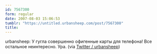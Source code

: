```yaml
---
id: 7567300
form: regular
date: 2007-08-03 15:06:53
tumblr: "https://untitled.urbansheep.com/post/7567300"
title:
---
```


<p>urbansheep: У гугла совершенно офигенные карты для телефона! Все остальное неинтересно. Ура. (via <a href="http://twitter.com/urbansheep/statuses/184414772">Twitter / urbansheep</a>)</p>

